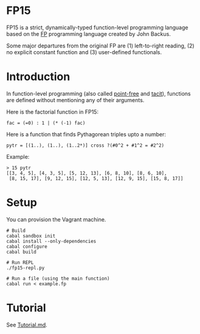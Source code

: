 FP15
====
FP15 is a strict, dynamically-typed function-level programming language based on
the [FP][FP] programming language created by John Backus.

Some major departures from the original FP are (1) left-to-right reading, (2) no
explicit constant function and (3) user-defined functionals.

Introduction
============
In function-level programming (also called [point-free][pointfree] and
[tacit][tacit]), functions are defined without mentioning any of their
arguments.

Here is the factorial function in FP15:

```fp15
fac = (=0) : 1 | (* (-1) fac)
```

Here is a function that finds Pythagorean triples upto a number:

```fp15
pytr = [(1..), (1..), (1..2*)] cross ?(#0^2 + #1^2 = #2^2)
```

Example:
```
> 15 pytr
[[3, 4, 5], [4, 3, 5], [5, 12, 13], [6, 8, 10], [8, 6, 10],
 [8, 15, 17], [9, 12, 15], [12, 5, 13], [12, 9, 15], [15, 8, 17]]
```

Setup
=====
You can provision the Vagrant machine.

```
# Build
cabal sandbox init
cabal install --only-dependencies
cabal configure
cabal build

# Run REPL
./fp15-repl.py

# Run a file (using the main function)
cabal run < example.fp
```

Tutorial
========
See [Tutorial.md](./Tutorial.md).

[FP]: https://en.wikipedia.org/wiki/FP_%28programming_language%29
[pointfree]: https://wiki.haskell.org/Pointfree
[tacit]: https://en.wikipedia.org/wiki/Tacit_programming
